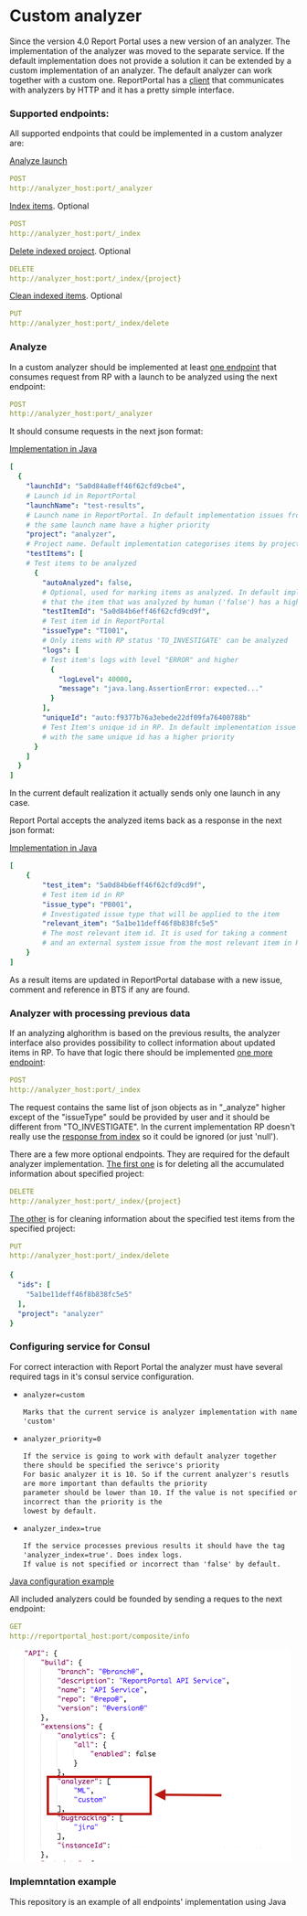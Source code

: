 # Custom analyzer

Since the version 4.0 Report Portal uses a new version of an analyzer. The implementation of the analyzer was moved to the
separate service. If the default implementation does not provide a solution it can be extended by a
custom implementation of an analyzer. The default analyzer can work together with a custom one. ReportPortal has a [client](https://github.com/reportportal/service-api/blob/develop/src/main/java/com/epam/ta/reportportal/core/analyzer/client/AnalyzerServiceClient.java) that communicates
with analyzers by HTTP and it has a pretty simple interface. 

### Supported endpoints:

All supported endpoints that could be implemented in a custom analyzer are:

[Analyze launch](#analyze)
```yaml
POST
http://analyzer_host:port/_analyzer
```

[Index items](#analyzer-with-processing-previous-data). Optional
```yaml
POST
http://analyzer_host:port/_index
```

[Delete indexed project](#analyzer-with-processing-previous-data). Optional
```yaml
DELETE
http://analyzer_host:port/_index/{project}
```

[Clean indexed items](#analyzer-with-processing-previous-data). Optional
```yaml
PUT
http://analyzer_host:port/_index/delete
```


### Analyze
In a custom analyzer should be implemented at least [one endpoint](https://github.com/reportportal/example-custom-analyzer/blob/945b958ca02babb90e25e072e455a4bdb34f51da/src/main/java/by/pbortnik/analyzer/controller/AnalyzerController.java#L23) that consumes request from RP with a launch to be analyzed using the next endpoint:
```yaml
POST
http://analyzer_host:port/_analyzer
```
It should consume requests in the next json format:

[Implementation in Java](https://github.com/reportportal/example-custom-analyzer/blob/677f749e4de7297e9d385ca9c033aa38e9f359bc/src/main/java/by/pbortnik/analyzer/model/IndexLaunch.java)

```yaml
[
  {
    "launchId": "5a0d84a8eff46f62cfd9cbe4",                   
    # Launch id in ReportPortal
    "launchName": "test-results",  
    # Launch name in ReportPortal. In default implementation issues from the launch with
    # the same launch name have a higher priority
    "project": "analyzer",                       
    # Project name. Default implementation categorises items by project  
    "testItems": [                                            
    # Test items to be analyzed
      {
        "autoAnalyzed": false,
        # Optional, used for marking items as analyzed. In default implementation it means 
        # that the item that was analyzed by human ('false') has a higher priority
        "testItemId": "5a0d84b6eff46f62cfd9cd9f",             
        # Test item id in ReportPortal       
        "issueType": "TI001",         
        # Only items with RP status 'TO_INVESTIGATE' can be analyzed        
        "logs": [
        # Test item's logs with level "ERROR" and higher          
          {
            "logLevel": 40000,
            "message": "java.lang.AssertionError: expected..."
          } 
        ],                                                    
        "uniqueId": "auto:f9377b76a3ebede22df09fa76400788b"   
        # Test Item's unique id in RP. In default implementation issue from item 
        # with the same unique id has a higher priority
      }
    ]
  }
]
```
In the current default realization it actually sends only one launch in any case. 


Report Portal accepts the analyzed items back as a response in the next json format:

[Implementation in Java](https://github.com/reportportal/example-custom-analyzer/blob/677f749e4de7297e9d385ca9c033aa38e9f359bc/src/main/java/by/pbortnik/analyzer/model/AnalyzedItemRs.java)
```yaml
[
    {
        "test_item": "5a0d84b6eff46f62cfd9cd9f",
        # Test item id in RP        
        "issue_type": "PB001",
        # Investigated issue type that will be applied to the item
        "relevant_item": "5a1be11deff46f8b838fc5e5"
        # The most relevant item id. It is used for taking a comment 
        # and an external system issue from the most relevant item in RP
    }
]
```

As a result items are updated in ReportPortal database with a new issue, comment and reference in BTS if any are found.

### Analyzer with processing previous data

If an analyzing alghorithm is based on the previous results, the analyzer interface also provides possibility to collect information about updated items in RP. To have that logic there should be implemented [one more endpoint](https://github.com/reportportal/example-custom-analyzer/blob/945b958ca02babb90e25e072e455a4bdb34f51da/src/main/java/by/pbortnik/analyzer/controller/AnalyzerController.java#L51):

```yaml
POST
http://analyzer_host:port/_index
```

The request contains the same list of json objects as in "_analyze" higher except of the "issueType" sould be provided by user and it should be different from "TO_INVESTIGATE". In the current implementation RP doesn't really use the [response from index](https://github.com/reportportal/example-custom-analyzer/blob/677f749e4de7297e9d385ca9c033aa38e9f359bc/src/main/java/by/pbortnik/analyzer/model/IndexRs.java) so it could be ignored (or just 'null').

There are a few more optional endpoints. They are required for the default analyzer implementation. [The first one](https://github.com/reportportal/example-custom-analyzer/blob/945b958ca02babb90e25e072e455a4bdb34f51da/src/main/java/by/pbortnik/analyzer/controller/AnalyzerController.java#L59) is for deleting all the accumulated information about specified project: 

```yaml
DELETE
http://analyzer_host:port/_index/{project}
```
[The other](https://github.com/reportportal/example-custom-analyzer/blob/945b958ca02babb90e25e072e455a4bdb34f51da/src/main/java/by/pbortnik/analyzer/controller/AnalyzerController.java#L65) is for cleaning information about the specified test items from the specified project: 

```yaml
PUT
http://analyzer_host:port/_index/delete

{
  "ids": [
    "5a1be11deff46f8b838fc5e5"
  ],
  "project": "analyzer"
}
```

### Configuring service for Consul

For correct interaction with Report Portal the analyzer must have several required tags in it's consul service configuration. 

* `analyzer=custom` 

      Marks that the current service is analyzer implementation with name 'custom'

* `analyzer_priority=0` 

      If the service is going to work with default analyzer together there should be specified the serivce's priority 
      For basic analyzer it is 10. So if the current analyzer's resutls are more important than defaults the priority 
      parameter should be lower than 10. If the value is not specified or incorrect than the priority is the 
      lowest by default.
      
* `analyzer_index=true`

      If the service processes previous results it should have the tag 'analyzer_index=true'. Does index logs.
      If value is not specified or incorrect than 'false' by default.

[Java configuration example](https://github.com/reportportal/example-custom-analyzer/blob/677f749e4de7297e9d385ca9c033aa38e9f359bc/src/main/resources/application.yaml)

All included analyzers could be founded by sending a reques to the next endpoint:

```yaml
GET
http://reportportal_host:port/composite/info
```

![composite/info](/CompositeInfo.png?raw=true)

### Implemntation example

This repository is an example of all endpoints' implementation using Java
